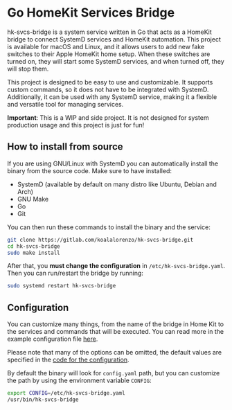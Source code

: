 # Go HomeKit Services Bridge
hk-svcs-bridge is a system service written in Go that acts as a HomeKit bridge
to connect SystemD services and HomeKit automation. This project is available
for macOS and Linux, and it allows users to add new fake switches to their Apple
HomeKit home setup. When these switches are turned on, they will start some
SystemD services, and when turned off, they will stop them.

This project is designed to be easy to use and customizable. It supports custom
commands, so it does not have to be integrated with SystemD. Additionally, it
can be used with any SystemD service, making it a flexible and versatile tool
for managing services.

**Important**: This is a WIP and side project. It is not designed for system 
production usage and this project is just for fun!

## How to install from source
If you are using GNU/Linux with SystemD you can automatically install the binary 
from the source code. Make sure to have installed:

* SystemD (available by default on many distro like Ubuntu, Debian and Arch)
* GNU Make
* Go
* Git

You can then run these commands to install the binary and the service:

```bash
git clone https://gitlab.com/koalalorenzo/hk-svcs-bridge.git
cd hk-svcs-bridge
sudo make install
```

After that, you **must change the configuration** in 
`/etc/hk-svcs-bridge.yaml`. Then you can run/restart the bridge by 
running:

```bash
sudo systemd restart hk-svcs-bridge
```

## Configuration
You can customize many things, from the name of the bridge in Home Kit to 
the services and commands that will be executed. You can read more
in the example configuration file [here](config.yaml).

Please note that many of the options can be omitted, the default values are 
specified in the [code for the configuration](config.go).

By default the binary will look for `config.yaml` path, but you can customize
the path by using the environment variable `CONFIG`:

```bash
export CONFIG=/etc/hk-svcs-bridge.yaml
/usr/bin/hk-svcs-bridge
```

